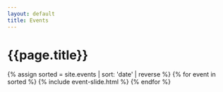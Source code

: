 ```yaml
---
layout: default
title: Events
---
```

<h1 class="text-center mb-4">{{page.title}}</h1>
{% assign sorted = site.events | sort: 'date' | reverse %}
{% for event in sorted %}
  {% include event-slide.html %}
{% endfor %}
